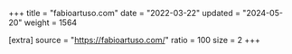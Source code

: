 +++
title = "fabioartuso.com"
date = "2022-03-22"
updated = "2024-05-20"
weight = 1564

[extra]
source = "https://fabioartuso.com/"
ratio = 100
size = 2
+++
